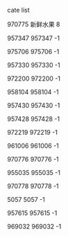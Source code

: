 cate list

970775 新鲜水果 8

957347 957347 -1

975706 975706 -1

957330 957330 -1

972200 972200 -1

958104 958104 -1

957430 957430 -1

957428 957428 -1

972219 972219 -1

961006 961006 -1

970776 970776 -1

955035 955035 -1

970778 970778 -1

5057 5057 -1

957615 957615 -1

969032 969032 -1

